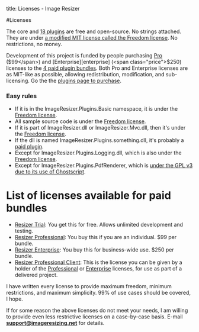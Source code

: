 title: Licenses - Image Resizer

#Licenses

The core and [18 plugins](/plugins/free) are free and open-source. No strings attached. They are under [a modified MIT license called the Freedom license][freedom]. No restrictions, no money.

Development of this project is funded by people purchasing [Pro][pro] (<span class="price">$99</span>) and [Enterprise][enterprise] (<span class="price">$250</span>) licenses to the [4 paid plugin bundles](/plugins). Both Pro and Enterprise licenses are as MIT-like as possible, allowing redistribution, modification, and sub-licensing. Go the the [plugins page to purchase](/plugins).

### Easy rules

 * If it is in the ImageResizer.Plugins.Basic namespace, it is under the [Freedom license][freedom]. 
 * All sample source code is under the [Freedom license][freedom].
 * If it is part of ImageResizer.dll or ImageResizer.Mvc.dll, then it's under the [Freedom license][freedom].
 * If the dll is named ImageResizer.Plugins.something.dll, it's probably a [paid plugin](/plugins).
 * Except for ImageResizer.Plugins.Logging.dll, which is also under the [Freedom license][freedom].
 * Except for ImageResizer.Plugins.PdfRenderer, which is [under the GPL v3 due to its use of Ghostscript](/plugins/pdfrenderer).

# List of licenses available for paid bundles

 * [Resizer Trial][trial]: You get this for free. Allows unlimited development and testing.
 * [Resizer Professional][pro]: You buy this if you are an individual. $99 per bundle.
 * [Resizer Enterprise][enterprise]: You buy this for business-wide use. $250 per bundle.
 * [Resizer Professional Client][proclient]: This is the license you can be given by a holder of the [Professional][pro] or [Enterprise][enterprise] licenses, for use as part of a delivered project.

I have written every license to provide maximum freedom, minimum restrictions, and maximum simplicity. 99% of use cases should be covered, I hope. 

If for some reason the above licenses do not meet your needs, I am willing to provide even less restrictive licenses on a case-by-case basis. E-mail **support@imageresizing.net** for details.

[freedom]: /licenses/freedom  "Resizer Freedom License"
[trial]: /licenses/trial  "Resizer Trial License"
[pro]: /licenses/pro  "Resizer Professional License"
[proclient]: /licenses/proclient  "Resizer Professional Client License"
[enterprise]: /licenses/enterprise  "Resizer Enterprise License"